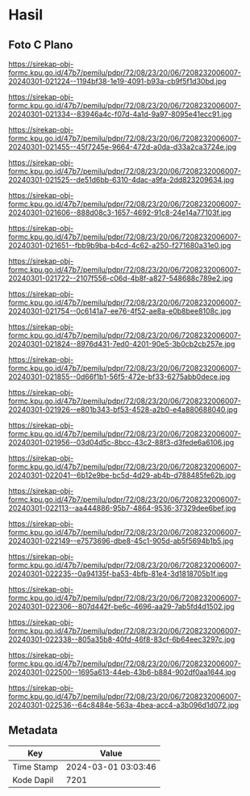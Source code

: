 # Hasil

## Foto C Plano

https://sirekap-obj-formc.kpu.go.id/47b7/pemilu/pdpr/72/08/23/20/06/7208232006007-20240301-021224--1194bf38-1e19-4091-b93a-cb9f5f1d30bd.jpg

https://sirekap-obj-formc.kpu.go.id/47b7/pemilu/pdpr/72/08/23/20/06/7208232006007-20240301-021334--83946a4c-f07d-4a1d-9a97-8095e41ecc91.jpg

https://sirekap-obj-formc.kpu.go.id/47b7/pemilu/pdpr/72/08/23/20/06/7208232006007-20240301-021455--45f7245e-9664-472d-a0da-d33a2ca3724e.jpg

https://sirekap-obj-formc.kpu.go.id/47b7/pemilu/pdpr/72/08/23/20/06/7208232006007-20240301-021525--de51d6bb-6310-4dac-a9fa-2dd823209634.jpg

https://sirekap-obj-formc.kpu.go.id/47b7/pemilu/pdpr/72/08/23/20/06/7208232006007-20240301-021606--888d08c3-1657-4692-91c8-24e14a77103f.jpg

https://sirekap-obj-formc.kpu.go.id/47b7/pemilu/pdpr/72/08/23/20/06/7208232006007-20240301-021651--fbb9b9ba-b4cd-4c62-a250-f271680a31e0.jpg

https://sirekap-obj-formc.kpu.go.id/47b7/pemilu/pdpr/72/08/23/20/06/7208232006007-20240301-021722--2107f556-c06d-4b8f-a827-548688c789e2.jpg

https://sirekap-obj-formc.kpu.go.id/47b7/pemilu/pdpr/72/08/23/20/06/7208232006007-20240301-021754--0c6141a7-ee76-4f52-ae8a-e0b8bee8108c.jpg

https://sirekap-obj-formc.kpu.go.id/47b7/pemilu/pdpr/72/08/23/20/06/7208232006007-20240301-021824--8976d431-7ed0-4201-90e5-3b0cb2cb257e.jpg

https://sirekap-obj-formc.kpu.go.id/47b7/pemilu/pdpr/72/08/23/20/06/7208232006007-20240301-021855--0d66f1b1-56f5-472e-bf33-6275abb0dece.jpg

https://sirekap-obj-formc.kpu.go.id/47b7/pemilu/pdpr/72/08/23/20/06/7208232006007-20240301-021926--e801b343-bf53-4528-a2b0-e4a880688040.jpg

https://sirekap-obj-formc.kpu.go.id/47b7/pemilu/pdpr/72/08/23/20/06/7208232006007-20240301-021956--03d04d5c-8bcc-43c2-88f3-d3fede6a6106.jpg

https://sirekap-obj-formc.kpu.go.id/47b7/pemilu/pdpr/72/08/23/20/06/7208232006007-20240301-022041--6b12e9be-bc5d-4d29-ab4b-d788485fe62b.jpg

https://sirekap-obj-formc.kpu.go.id/47b7/pemilu/pdpr/72/08/23/20/06/7208232006007-20240301-022113--aa444886-95b7-4864-9536-37329dee6bef.jpg

https://sirekap-obj-formc.kpu.go.id/47b7/pemilu/pdpr/72/08/23/20/06/7208232006007-20240301-022149--e7573696-dbe8-45c1-905d-ab5f5694b1b5.jpg

https://sirekap-obj-formc.kpu.go.id/47b7/pemilu/pdpr/72/08/23/20/06/7208232006007-20240301-022235--0a94135f-ba53-4bfb-81e4-3d1818705b1f.jpg

https://sirekap-obj-formc.kpu.go.id/47b7/pemilu/pdpr/72/08/23/20/06/7208232006007-20240301-022306--807d442f-be6c-4696-aa29-7ab5fd4d1502.jpg

https://sirekap-obj-formc.kpu.go.id/47b7/pemilu/pdpr/72/08/23/20/06/7208232006007-20240301-022338--805a35b8-40fd-46f8-83cf-6b64eec3297c.jpg

https://sirekap-obj-formc.kpu.go.id/47b7/pemilu/pdpr/72/08/23/20/06/7208232006007-20240301-022500--1695a613-44eb-43b6-b884-902df0aa1644.jpg

https://sirekap-obj-formc.kpu.go.id/47b7/pemilu/pdpr/72/08/23/20/06/7208232006007-20240301-022536--64c8484e-563a-4bea-acc4-a3b096d1d072.jpg


## Metadata

| Key        | Value               |
| ---------- | ------------------- |
| Time Stamp | 2024-03-01 03:03:46 |
| Kode Dapil | 7201                |



